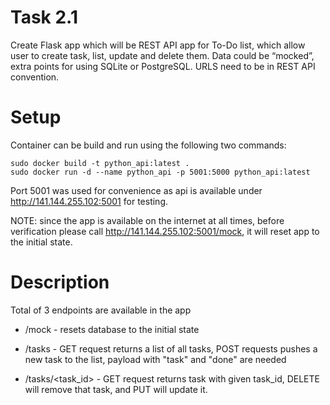 # Task 2.1

Create Flask app which will be REST API app for To-Do list, which allow
user to create task, list, update and delete them. Data could be “mocked”, extra
points for using SQLite or PostgreSQL. URLS need to be in REST API
convention.

# Setup

Container can be build and run using the following two commands:
```
sudo docker build -t python_api:latest .
sudo docker run -d --name python_api -p 5001:5000 python_api:latest
```

Port 5001 was used for convenience as api is available under http://141.144.255.102:5001 for testing.

NOTE: since the app is available on the internet at all times, before verification please call http://141.144.255.102:5001/mock,
it will reset app to the initial state.

# Description

Total of 3 endpoints are available in the app

* /mock - resets database to the initial state

* /tasks - GET request returns a list of all tasks, POST requests pushes a new task to the list, payload with "task" and "done" are needed

* /tasks/<task_id> - GET request returns task with given task_id, DELETE will remove that task, and PUT will update it.